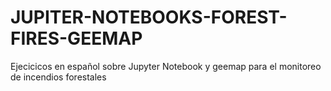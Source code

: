 # JUPITER-NOTEBOOKS-FOREST-FIRES-GEEMAP
 Ejecicicos en español sobre Jupyter Notebook y geemap para el monitoreo de incendios forestales
